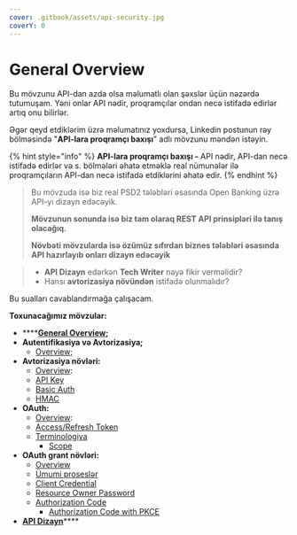 ```yaml
---
cover: .gitbook/assets/api-security.jpg
coverY: 0
---
```


# General Overview

Bu mövzunu API-dan azda olsa məlumatlı olan şəxslər üçün nəzərdə tutumuşam. Yəni onlar API nədir, proqramçılar ondan necə istifadə edirlər artıq onu bilirlər.

Əgər qeyd etdiklərim üzrə məlumatınız yoxdursa, Linkedin postunun rəy bölməsində "**API-lara proqramçı baxışı**" adlı mövzunu məndən istəyin.&#x20;

{% hint style="info" %}
**API-lara proqramçı baxışı -** API nədir, API-dan necə istifadə edirlər və s. bölmələri əhatə etməklə real nümunələr ilə proqramçıların API-dan necə istifadə etdiklərini əhatə edir.
{% endhint %}

> Bu mövzuda isə biz real PSD2 tələbləri əsasında Open Banking üzrə API-yı dizayn edəcəyik.&#x20;
>
> **Mövzunun sonunda isə biz tam olaraq REST API prinsipləri ilə tanış olacağıq.**
>
> **Növbəti mövzularda isə özümüz sıfırdan biznes tələbləri əsasında API hazırlayıb onları dizayn edəcəyik**

> * **API Dizayn** edərkən **Tech Writer** nəyə fikir verməlidir?
> * Hansı **avtorizasiya növündən** istifadə olunmalıdır?

Bu sualları cavablandırmağa çalışacam.



**Toxunacağımız mövzular:**

* ****[**General Overview**](./)**;**
* **Autentifikasiya və Avtorizasiya;**
  * [Overview;](broken-reference)
* **Avtorizasiya növləri:**
  * [Overview](broken-reference):
  * [API Key](avtorizasiya-noevl-ri/api-key.md)
  * [Basic Auth](broken-reference)
  * [HMAC](broken-reference)
* **OAuth:**
  * [Overview](broken-reference):
  * [Access/Refresh Token](broken-reference)
  * [Terminologiya](broken-reference)
    * [Scope](broken-reference)
* **OAuth grant növləri:**
  * [Overview](broken-reference)
  * [Ümumi proseslər](broken-reference)
  * [Client Credential](broken-reference)
  * [Resource Owner Password](broken-reference)
  * [Authorization Code](broken-reference)
    * [Authorization Code with PKCE](broken-reference)
* [**API Dizayn**](broken-reference)****
